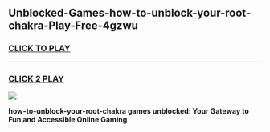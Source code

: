 
## Unblocked-Games-how-to-unblock-your-root-chakra-Play-Free-4gzwu
<h3>
<a href="https://premium76.site?title=how-to-unblock-your-root-chakra&ref=21A">CLICK TO PLAY</a></h3>
<hr>

<h3>
<a href="https://premium76.site?title=how-to-unblock-your-root-chakra&ref=21A">CLICK 2 PLAY</a>
  
</h3>

<a href="https://premium76.site?title=how-to-unblock-your-root-chakra&ref=21A"><img src="https://clearcache.store/games.png"></a>


**how-to-unblock-your-root-chakra games unblocked: Your Gateway to Fun and Accessible Online Gaming**
